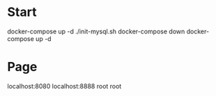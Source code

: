 # Start
docker-compose up -d
./init-mysql.sh
docker-compose down
docker-compose up -d

# Page
localhost:8080
localhost:8888 root root
